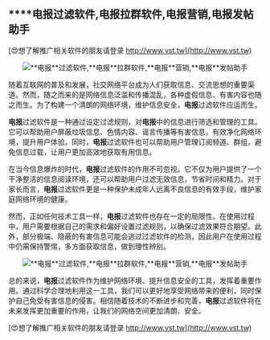 ## ****电报**过滤软件,**电报**拉群软件,**电报**营销,**电报**发帖助手**

[😍想了解推广相关软件的朋友请登录 http://www.vst.tw](http://www.vst.tw)

 <center><img src="https://vst.tw/MP4/tuiguang/png/1.png" alt="**电报**过滤软件,**电报**拉群软件,**电报**营销,**电报**发帖助手"></center>

随着互联网的普及和发展，社交网络平台成为人们获取信息、交流思想的重要渠道。然而，随之而来的是网络信息泛滥和传播混乱，各种虚假信息、有害内容也随之而生。为了构建一个清朗的网络环境，维护信息安全，**电报**过滤软件应运而生。

**电报**过滤软件是一种通过设定过滤规则，对**电报**中的信息进行筛选和管理的工具。它可以帮助用户屏蔽垃圾信息、色情内容、谣言传播等有害信息，有效净化网络环境，提升用户体验。同时，**电报**过滤软件也可以帮助用户管理订阅频道、群组，避免信息过载，让用户更加高效地获取有用信息。

在当今信息爆炸的时代，**电报**过滤软件的作用不可忽视。它不仅为用户提供了一个干净整洁的信息阅读环境，还可以帮助用户过滤无效信息，节省时间和精力。对于家长而言，**电报**过滤软件更是一种保护未成年人远离不良信息的有效手段，维护家庭网络环境的健康。

然而，正如任何技术工具一样，**电报**过滤软件也存在一定的局限性。在使用过程中，用户需要根据自己的需求和偏好设置过滤规则，以确保过滤效果符合期望。此外，部分极端、隐蔽的有害信息可能会逃过过滤软件的检测，因此用户在使用过程中仍需保持警惕，多方面获取信息，做到理性辨别。

 <center><img src="https://vst.tw/MP4/tuiguang/png/3.png" alt="**电报**过滤软件,**电报**拉群软件,**电报**营销,**电报**发帖助手"></center>

总的来说，**电报**过滤软件作为维护网络环境、提升信息安全的工具，发挥着重要作用。通过科学合理地利用这一工具，我们可以更好地享受网络带来的便利，同时保护自己免受有害信息的侵害。相信随着技术的不断进步和完善，**电报**过滤软件将在未来发挥更加重要的作用，让我们的网络空间更加清朗、安全。

[😍想了解推广相关软件的朋友请登录 http://www.vst.tw](http://www.vst.tw)



